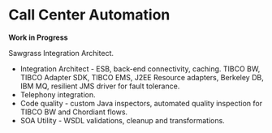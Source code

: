 # Call Center Automation

**Work in Progress**

Sawgrass Integration Architect.

  * Integration Architect - ESB, back-end connectivity, caching. TIBCO BW, TIBCO Adapter SDK, TIBCO EMS, J2EE Resource adapters, Berkeley DB, IBM MQ, resilient JMS driver for fault tolerance.
  * Telephony integration.
  * Code quality - custom Java inspectors, automated quality inspection for TIBCO BW and Chordiant flows.
  * SOA Utility - WSDL validations, cleanup and transformations.
